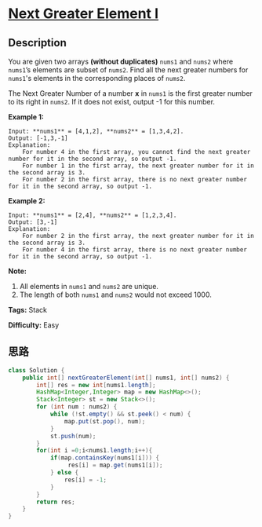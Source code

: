 # [Next Greater Element I][title]

## Description

You are given two arrays **(without duplicates)** `nums1` and `nums2` where
`nums1`’s elements are subset of `nums2`. Find all the next greater numbers
for `nums1`'s elements in the corresponding places of `nums2`.

The Next Greater Number of a number **x** in `nums1` is the first greater
number to its right in `nums2`. If it does not exist, output -1 for this
number.

**Example 1:**  
            Input: **nums1** = [4,1,2], **nums2** = [1,3,4,2].    Output: [-1,3,-1]    Explanation:        For number 4 in the first array, you cannot find the next greater number for it in the second array, so output -1.        For number 1 in the first array, the next greater number for it in the second array is 3.        For number 2 in the first array, there is no next greater number for it in the second array, so output -1.    

**Example 2:**  
            Input: **nums1** = [2,4], **nums2** = [1,2,3,4].    Output: [3,-1]    Explanation:        For number 2 in the first array, the next greater number for it in the second array is 3.        For number 4 in the first array, there is no next greater number for it in the second array, so output -1.    

**Note:**  

  1. All elements in `nums1` and `nums2` are unique.
  2. The length of both `nums1` and `nums2` would not exceed 1000.


**Tags:** Stack

**Difficulty:** Easy

## 思路

``` java
class Solution {
    public int[] nextGreaterElement(int[] nums1, int[] nums2) {
        int[] res = new int[nums1.length];
        HashMap<Integer,Integer> map = new HashMap<>();
        Stack<Integer> st = new Stack<>();
        for (int num : nums2) {
            while (!st.empty() && st.peek() < num) {
                map.put(st.pop(), num);
            }
            st.push(num);
        }
        for(int i =0;i<nums1.length;i++){
            if(map.containsKey(nums1[i])) {
                 res[i] = map.get(nums1[i]);
            } else {
                res[i] = -1;               
            }
        }
        return res;
    }
}
```

[title]: https://leetcode.com/problems/next-greater-element-i
